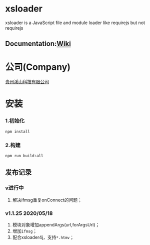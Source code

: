 # xsloader
xsloader is a JavaScript file and module loader like requirejs but not requirejs[]()
## Documentation:[Wiki](//github.com/gzxishan/xsloader/wiki)

# 公司(Company)
[贵州溪山科技有限公司](http://www.xishankeji.com)

# 安装
### 1.初始化
```
npm install
```
### 2.构建
```
npm run build:all
```

## 发布记录
### v进行中
1. 解决ifmsg重复onConnect的问题；

### v1.1.25 2020/05/18
1. 模块对象增加appendArgs(url,forArgsUrl)；
2. 增加`ifmsg`；
3. 配合xsloader4j，支持`*.htmv`；